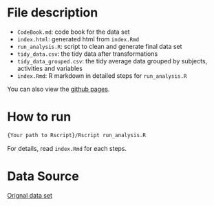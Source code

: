 # File description

* `CodeBook.md`: code book for the data set
* `index.html`: generated html from `index.Rmd`
* `run_analysis.R`: script to clean and generate final data set
* `tidy_data.csv`: the tidy data after transformations
* `tidy_data_grouped.csv`: the tidy average data grouped by subjects, activities and variables
* `index.Rmd`: R markdown in detailed steps for `run_analysis.R`

You can also view the [github pages](https://chiahsun.github.io/cousera-data-cleaning/).

# How to run

```bash
{Your path to Rscript}/Rscript run_analysis.R
```

For details, read `index.Rmd` for each steps.


# Data Source
[Orignal data set](https://d396qusza40orc.cloudfront.net/getdata%2Fprojectfiles%2FUCI%20HAR%20Dataset.zip)

